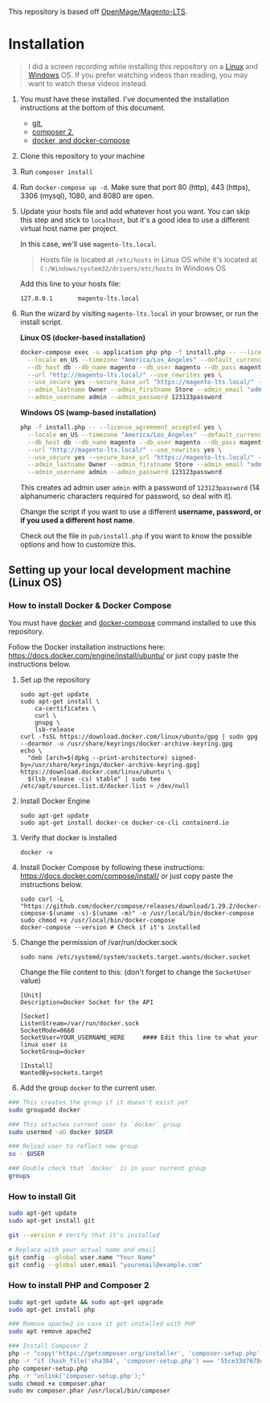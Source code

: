 This repository is based off [OpenMage/Magento-LTS](https://github.com/OpenMage/magento-lts). 

# Installation

> I did a screen recording while installing this repository on a [Linux](https://www.loom.com/share/33d53f2140574e5a95e70d14e72562b0) and [Windows](https://www.loom.com/share/7329342460314171b8a1f15ea99048c5) OS. If you prefer watching videos than reading, you may want to watch these videos instead.

1. You must have these installed. I've documented the installation instructions at the bottom of this document.
    - [git](#how-to-install-git), 
    - [composer 2](#how-to-install-php-and-composer-2), 
    - [docker, and docker-compose](#how-to-docker-and-docker-compose)

2. Clone this repository to your machine

3. Run `composer install`

4. Run `docker-compose up -d`. Make sure that port 80 (http), 443 (https), 3306 (mysql), 1080, and 8080 are open.

5. Update your hosts file and add whatever host you want. You can skip this step and stick to `localhost`, but it's a good idea to use a different virtual host name per project.
    
    In this case, we'll use `magento-lts.local`.
    > Hosts file is located at `/etc/hosts` in Linux OS 
    while it's located at `C:/Windows/system32/drivers/etc/hosts` in Windows OS
    
    Add this line to your hosts file:
    ```
    127.0.0.1       magento-lts.local
    ```

6. Run the wizard by visiting `magento-lts.local` in your browser, or run the install script.

    **Linux OS (docker-based installation)**
    ```bash
    docker-compose exec -u application php php -f install.php -- --license_agreement_accepted yes \
      --locale en_US --timezone "America/Los_Angeles" --default_currency USD \
      --db_host db --db_name magento --db_user magento --db_pass magento \
      --url "http://magento-lts.local/" --use_rewrites yes \
      --use_secure yes --secure_base_url "https://magento-lts.local/" --use_secure_admin yes \
      --admin_lastname Owner --admin_firstname Store --admin_email "admin@example.com" \
      --admin_username admin --admin_password 123123password
    ```

    **Windows OS (wamp-based installation)**
    ```bash
    php -f install.php -- --license_agreement_accepted yes \
      --locale en_US --timezone "America/Los_Angeles" --default_currency USD \
      --db_host db --db_name magento --db_user magento --db_pass magento \
      --url "http://magento-lts.local/" --use_rewrites yes \
      --use_secure yes --secure_base_url "https://magento-lts.local/" --use_secure_admin yes \
      --admin_lastname Owner --admin_firstname Store --admin_email "admin@example.com" \
      --admin_username admin --admin_password 123123password
    ```
    
    This creates ad admin user `admin` with a password of `123123password` (14 alphanumeric characters required for password, so deal with it). 
    
    Change the script if you want to use a different **username, password, or if you used a different host name**. 
    
    Check out the file in `pub/install.php` if you want to know the possible options and how to customize this.
    
## Setting up your local development machine (Linux OS) 

<a name="how-to-docker-and-docker-compose"></a>
### How to install Docker & Docker Compose
You must have [docker](https://docker.com/) and [docker-compose](https://docs.docker.com/compose/install/) command installed to use this repository.


Follow the Docker installation instructions here: https://docs.docker.com/engine/install/ubuntu/ or just copy paste the instructions below.
1. Set up the repository
    ```
    sudo apt-get update
    sudo apt-get install \
        ca-certificates \
        curl \
        gnupg \
        lsb-release
    curl -fsSL https://download.docker.com/linux/ubuntu/gpg | sudo gpg --dearmor -o /usr/share/keyrings/docker-archive-keyring.gpg
    echo \
      "deb [arch=$(dpkg --print-architecture) signed-by=/usr/share/keyrings/docker-archive-keyring.gpg] https://download.docker.com/linux/ubuntu \
      $(lsb_release -cs) stable" | sudo tee /etc/apt/sources.list.d/docker.list > /dev/null
    ```
2. Install Docker Engine
    ```
    sudo apt-get update
    sudo apt-get install docker-ce docker-ce-cli containerd.io
    ```

3. Verify that docker is installed
    ```
    docker -v
    ```

4. Install Docker Compose by following these instructions: https://docs.docker.com/compose/install/ or just copy paste the instructions below.
    ```
    sudo curl -L "https://github.com/docker/compose/releases/download/1.29.2/docker-compose-$(uname -s)-$(uname -m)" -o /usr/local/bin/docker-compose
    sudo chmod +x /usr/local/bin/docker-compose
    docker-compose --version # Check if it's installed
    ```

5. Change the permission of /var/run/docker.sock
    ```
    sudo nano /etc/systemd/system/sockets.target.wants/docker.socket
    ```
    Change the file content to this: (don't forget to change the `SocketUser` value)
    ```
    [Unit]
    Description=Docker Socket for the API
    
    [Socket]
    ListenStream=/var/run/docker.sock
    SocketMode=0660
    SocketUser=YOUR_USERNAME_HERE     #### Edit this line to what your linux user is
    SocketGroup=docker
    
    [Install]
    WantedBy=sockets.target
    ```

6. Add the group `docker` to the current user.
```bash
### This creates the group if it doesn't exist yet
sudo groupadd docker    

### This attaches current user to `docker` group
sudo usermod -aG docker $USER

### Reload user to reflect new group
su - $USER

### Double check that `docker` is in your current group
groups
```


<a name="how-to-install-git"></a>
### How to install Git
```bash
sudo apt-get update
sudo apt-get install git

git --version # Verify that it's installed

# Replace with your actual name and email
git config --global user.name "Your Name"
git config --global user.email "youremail@example.com"
```

<a name="how-to-install-php-and-composer-2"></a>
### How to install PHP and Composer 2 

```bash
sudo apt-get update && sudo apt-get upgrade
sudo apt-get install php

### Remove apache2 in case it got installed with PHP
sudo apt remove apache2

### Install Composer 2
php -r "copy('https://getcomposer.org/installer', 'composer-setup.php');"
php -r "if (hash_file('sha384', 'composer-setup.php') === '55ce33d7678c5a611085589f1f3ddf8b3c52d662cd01d4ba75c0ee0459970c2200a51f492d557530c71c15d8dba01eae') { echo 'Installer verified'; } else { echo 'Installer corrupt'; unlink('composer-setup.php'); } echo PHP_EOL;"
php composer-setup.php
php -r "unlink('composer-setup.php');"
sudo chmod +x composer.phar
sudo mv composer.phar /usr/local/bin/composer
```

